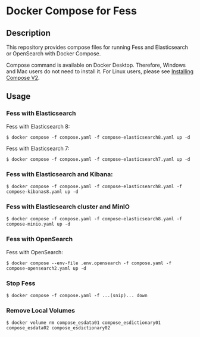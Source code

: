Docker Compose for Fess
=======================

## Description


This repository provides compose files for running Fess and Elasticsearch or OpenSearch with Docker Compose.

Compose command is available on Docker Desktop.
Therefore, Windows and Mac users do not need to install it.
For Linux users, please see [Installing Compose V2](https://docs.docker.com/compose/cli-command/#installing-compose-v2).


## Usage

### Fess with Elasticsearch

Fess with Elasticsearch 8:

```
$ docker compose -f compose.yaml -f compose-elasticsearch8.yaml up -d
```

Fess with Elasticsearch 7:

```
$ docker compose -f compose.yaml -f compose-elasticsearch7.yaml up -d
```

### Fess with Elasticsearch and Kibana:

```
$ docker compose -f compose.yaml -f compose-elasticsearch8.yaml -f compose-kibanas8.yaml up -d
```

### Fess with Elasticsearch cluster and MinIO

```
$ docker compose -f compose.yaml -f compose-elasticsearch8.yaml -f compose-minio.yaml up -d
```

### Fess with OpenSearch

Fess with OpenSearch:

```
$ docker compose --env-file .env.opensearch -f compose.yaml -f compose-opensearch2.yaml up -d
```

### Stop Fess

```
$ docker compose -f compose.yaml -f ...(snip)... down

```

### Remove Local Volumes

```
$ docker volume rm compose_esdata01 compose_esdictionary01 compose_esdata02 compose_esdictionary02

```
